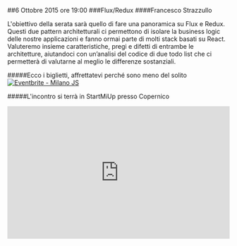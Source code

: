 ##6 Ottobre 2015 ore 19:00
###Flux/Redux
####Francesco Strazzullo <a href="https://twitter.com/thestrazz86" target="_blank" class="icon-twitter"></a>

L'obiettivo della serata sarà quello di fare una panoramica su Flux e Redux. Questi due pattern architetturali ci permettono di isolare la business logic delle nostre applicazioni e fanno ormai parte di molti stack basati su React. 
Valuteremo insieme caratteristiche, pregi e difetti di entrambe le architetture, aiutandoci con un’analisi del codice di due todo list che ci permetterà di valutarne al meglio le differenze sostanziali.

#####Ecco i biglietti, affrettatevi perché sono meno del solito
<a href="http://www.eventbrite.it/e/biglietti-milano-js-18711943928?ref=ebtn" target="_blank"><img src="https://www.eventbrite.it/custombutton?eid=18711943928" alt="Eventbrite - Milano JS" /></a>

#####L'incontro si terrà in StartMiUp presso Copernico
<div class="frame">
<iframe src="https://www.google.com/maps/embed?pb=!1m18!1m12!1m3!1d2797.0069000733693!2d9.20309423016357!3d45.48980579943327!2m3!1f0!2f0!3f0!3m2!1i1024!2i768!4f13.1!3m3!1m2!1s0x0000000000000000%3A0xf85d28f3d532d3b5!2sCopernico+Milano!5e0!3m2!1sen!2sit!4v1431020946555" width="100%" height="300" frameborder="0" style="border:0"></iframe>
</div>
